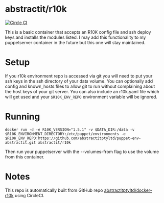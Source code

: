 # abstractit/r10k
[![Circle CI](https://circleci.com/gh/abstractitptyltd/docker-r10k.svg?style=svg)](https://circleci.com/gh/abstractitptyltd/docker-r10k)

This is a basic container that accepts an R10K config file and ssh deploy keys and installs the modules listed.
I may add this functionality to my puppetserver container in the future but this one will stay maintained.

# Setup

If you r10k environment repo is accessed via git you will need to put your ssh keys in the ssh directory of your data volume. You can optionally add config and known_hosts files to allow git to run without complaining about the host keys of your git server.
You can also include an r10k.yaml file which will get used and your `$R10K_ENV_REPO` environment variable will be ignored.

# Running
```
docker run -d -e R10K_VERSION="1.5.1" -v $DATA_DIR:/data -v $R10K_ENVIRONMENT_DIRECTORY:/etc/puppet/environments -e $R10K_ENV_REPO:https://github.com/abstractitptyltd/puppet-env-abstractit.git abstractit/r10k
```
Then run your puppetserver with the --volumes-from flag to use the volume from this container.

# Notes

This repo is automatically built from GitHub repo [abstractitptyltd/docker-r10k](https://github.com/abstractitptyltd/docker-r10k) using CircleCI.
